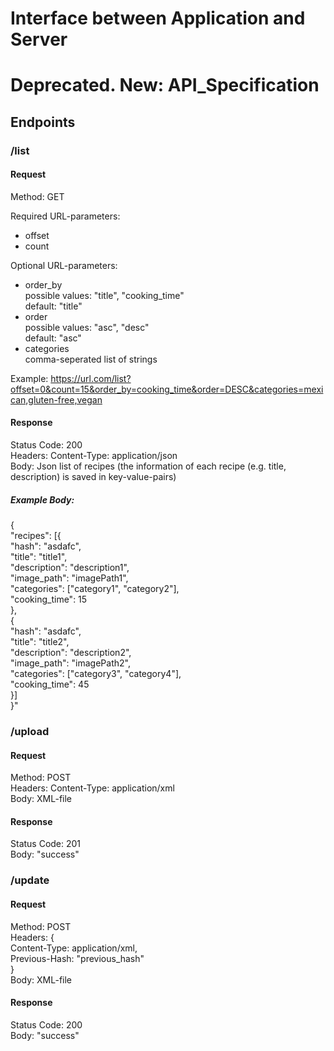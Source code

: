 # Interface between Application and Server
# Deprecated. New: API_Specification
## Endpoints
### /list
#### Request  
Method: GET  

Required URL-parameters:  
- offset
- count

Optional URL-parameters:
- order_by  
    possible values: "title", "cooking_time"  
    default: "title" 
- order  
      possible values: "asc", "desc"   
      default: "asc"
- categories  
     comma-seperated list of strings

Example:
https://url.com/list?offset=0&count=15&order_by=cooking_time&order=DESC&categories=mexican,gluten-free,vegan


#### Response
Status Code: 200  
Headers: Content-Type: application/json  
Body: Json list of recipes (the information of each recipe (e.g. title, description) is saved in key-value-pairs)  

##### Example Body:
{  
"recipes": [{  
"hash": "asdafc",  
"title": "title1",  
"description": "description1",  
"image_path": "imagePath1",  
"categories": ["category1", "category2"],  
"cooking_time": 15  
},  
{  
"hash": "asdafc",  
"title": "title2",  
"description": "description2",  
"image_path": "imagePath2",  
"categories": ["category3", "category4"],  
"cooking_time": 45  
}]    
}"


### /upload
#### Request  
Method: POST  
Headers: Content-Type: application/xml  
Body: XML-file  

#### Response
Status Code: 201  
Body: "success"

### /update
#### Request  
Method: POST  
Headers: {  
Content-Type: application/xml,   
Previous-Hash: "previous_hash"  
}  
Body: XML-file

#### Response
Status Code: 200  
Body: "success"
